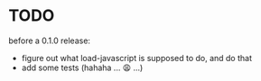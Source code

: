 # TODO

before a 0.1.0 release:

* figure out what load-javascript is supposed to do, and do that
* add some tests (hahaha ... :weary: ...)
